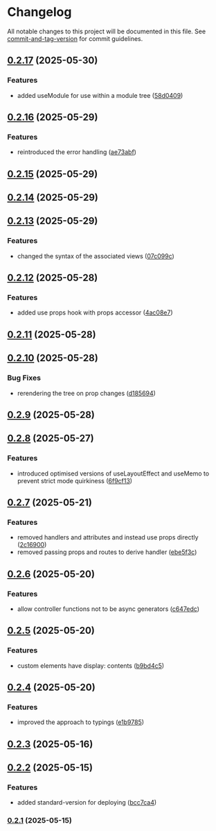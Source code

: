 # Changelog

All notable changes to this project will be documented in this file. See [commit-and-tag-version](https://github.com/absolute-version/commit-and-tag-version) for commit guidelines.

## [0.2.17](https://github.com/Wildhoney/Marea/compare/v0.2.16...v0.2.17) (2025-05-30)

### Features

- added useModule for use within a module tree ([58d0409](https://github.com/Wildhoney/Marea/commit/58d0409172551952f945d1f6f1260103090cc311))

## [0.2.16](https://github.com/Wildhoney/Marea/compare/v0.2.15...v0.2.16) (2025-05-29)

### Features

- reintroduced the error handling ([ae73abf](https://github.com/Wildhoney/Marea/commit/ae73abf744928a8184c3f695f0af174b54ce5142))

## [0.2.15](https://github.com/Wildhoney/Marea/compare/v0.2.14...v0.2.15) (2025-05-29)

## [0.2.14](https://github.com/Wildhoney/Marea/compare/v0.2.13...v0.2.14) (2025-05-29)

## [0.2.13](https://github.com/Wildhoney/Marea/compare/v0.2.12...v0.2.13) (2025-05-29)

### Features

- changed the syntax of the associated views ([07c099c](https://github.com/Wildhoney/Marea/commit/07c099c8840f5c6e109bb6e8ec2eac8b2e0c437d))

## [0.2.12](https://github.com/Wildhoney/Marea/compare/v0.2.11...v0.2.12) (2025-05-28)

### Features

- added use props hook with props accessor ([4ac08e7](https://github.com/Wildhoney/Marea/commit/4ac08e7d57b2f40127031491c915d6dc2427454d))

## [0.2.11](https://github.com/Wildhoney/Marea/compare/v0.2.10...v0.2.11) (2025-05-28)

## [0.2.10](https://github.com/Wildhoney/Marea/compare/v0.2.9...v0.2.10) (2025-05-28)

### Bug Fixes

- rerendering the tree on prop changes ([d185694](https://github.com/Wildhoney/Marea/commit/d1856945b61d235eaf6a804692faac2f46f74d6e))

## [0.2.9](https://github.com/Wildhoney/Marea/compare/v0.2.8...v0.2.9) (2025-05-28)

## [0.2.8](https://github.com/Wildhoney/Marea/compare/v0.2.7...v0.2.8) (2025-05-27)

### Features

- introduced optimised versions of useLayoutEffect and useMemo to prevent strict mode quirkiness ([6f9cf13](https://github.com/Wildhoney/Marea/commit/6f9cf138f9c857681ae3e37296a407ae622c2851))

## [0.2.7](https://github.com/Wildhoney/Marea/compare/v0.2.6...v0.2.7) (2025-05-21)

### Features

- removed handlers and attributes and instead use props directly ([2c16900](https://github.com/Wildhoney/Marea/commit/2c1690081b3e06437851e6bad4671899da2ca8e6))
- removed passing props and routes to derive handler ([ebe5f3c](https://github.com/Wildhoney/Marea/commit/ebe5f3c1c9f0901c0a98444346de6aeb087fbce4))

## [0.2.6](https://github.com/Wildhoney/Marea/compare/v0.2.5...v0.2.6) (2025-05-20)

### Features

- allow controller functions not to be async generators ([c647edc](https://github.com/Wildhoney/Marea/commit/c647edc92f0bb8be1a8ecf753079e6d4a7e6c454))

## [0.2.5](https://github.com/Wildhoney/Marea/compare/v0.2.4...v0.2.5) (2025-05-20)

### Features

- custom elements have display: contents ([b9bd4c5](https://github.com/Wildhoney/Marea/commit/b9bd4c58329efbeb0bff2b565bef12ea16d803e8))

## [0.2.4](https://github.com/Wildhoney/Marea/compare/v0.2.3...v0.2.4) (2025-05-20)

### Features

- improved the approach to typings ([e1b9785](https://github.com/Wildhoney/Marea/commit/e1b978549503917ce994893562d9afd6c4d66955))

## [0.2.3](https://github.com/Wildhoney/Marea/compare/v0.2.2...v0.2.3) (2025-05-16)

## [0.2.2](https://github.com/Wildhoney/Marea/compare/v0.2.1...v0.2.2) (2025-05-15)

### Features

- added standard-version for deploying ([bcc7ca4](https://github.com/Wildhoney/Marea/commit/bcc7ca42e59fee8c6bb520fc8a0fc3913c76336e))

### [0.2.1](https://github.com/Wildhoney/Marea/compare/v0.2.0...v0.2.1) (2025-05-15)
